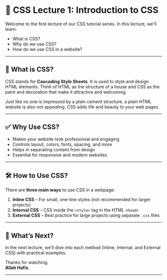 # 📘 CSS Lecture 1: Introduction to CSS

Welcome to the first lecture of our CSS tutorial series. In this lecture, we'll learn:

- What is CSS?
- Why do we use CSS?
- How do we use CSS in a website?

---

## 🎨 What is CSS?

CSS stands for **Cascading Style Sheets**. It is used to style and design HTML elements. Think of HTML as the structure of a house and CSS as the paint and decoration that make it attractive and welcoming.

Just like no one is impressed by a plain cement structure, a plain HTML website is also not appealing. CSS adds life and beauty to your web pages.

---

## ✅ Why Use CSS?

- Makes your website look professional and engaging
- Controls layout, colors, fonts, spacing, and more
- Helps in separating content from design
- Essential for responsive and modern websites

---

## 🛠️ How to Use CSS?

There are **three main ways** to use CSS in a webpage:

1. **Inline CSS** – For small, one-line styles (not recommended for larger projects)
2. **Internal CSS** – CSS inside the `<style>` tag in the HTML `<head>`
3. **External CSS** – Best practice for large projects using separate `.css` files

---

## 🔄 What’s Next?

In the next lecture, we’ll dive into each method (Inline, Internal, and External CSS) with practical examples.

Thanks for watching.  
**Allah Hafiz.**

---
